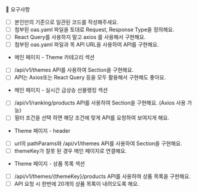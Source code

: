 📝 요구사항
- [ ] 본인만의 기준으로 일관된 코드를 작성해주세요.
- [ ] 첨부된 oas.yaml 파일을 토대로 Request, Response Type을 정의해요.
- [ ] React Query를 사용하지 말고 axios 를 사용해서 구현해요.
- [ ] 첨부된 oas.yaml 파일과 목 API URL을 사용하여 API를 구현해요.
- 메인 페이지 - Theme 카테고리 섹션
- [ ] /api/v1/themes API를 사용하여 Section을 구현해요.
- [ ] API는 Axios또는 React Query 등을 모두 활용해서 구현해도 좋아요.
- 메인 페이지 - 실시간 급상승 선물랭킹 섹션
- [ ] /api/v1/ranking/products API를 사용하여 Section을 구현해요. (Axios 사용 가능)
- [ ] 필터 조건을 선택 하면 해당 조건에 맞게 API를 요청하여 보여지게 해요.
- Theme 페이지 - header
- [ ] url의 pathParams와 /api/v1/themes API를 사용하여 Section을 구현해요.
- [ ] themeKey가 잘못 된 경우 메인 페이지로 연결해요.
- Theme 페이지 - 상품 목록 섹션
- [ ] /api/v1/themes/{themeKey}/products API를 사용하여 상품 목록을 구현해요.
- [ ] API 요청 시 한번에 20개의 상품 목록이 내려오도록 해요.
